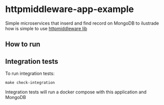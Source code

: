 # httpmiddleware-app-example

Simple microservices that inserd and find record on MongoDB to ilustrade how is simple to use [httpmiddleware lib](https://github.com/LeoCBS/httpmiddleware/)

## How to run

## Integration tests

To run integration tests:

    make check-integration

Integration tests will run a docker compose with this application and MongoDB
